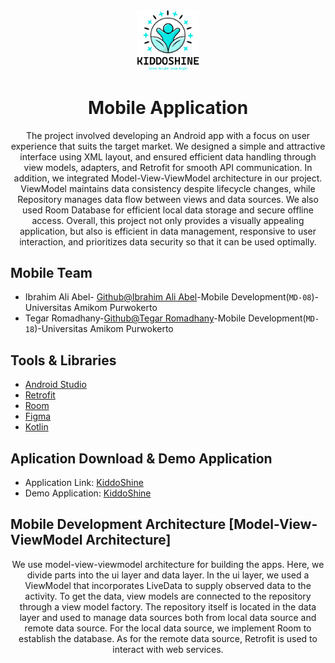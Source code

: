 <div align="center">
<img src="Asset/kiddoligi.png" alt="Logo KiddoShine" style="width: 20%;">
<h1>Mobile Application</h1>
  <p>The project involved developing an Android app with a focus on user experience that suits the target market. We designed a simple and attractive interface using XML layout, and ensured efficient data handling through view models, adapters, and Retrofit for smooth API communication. In addition, we integrated Model-View-ViewModel architecture in our project. ViewModel maintains data consistency despite lifecycle changes, while Repository manages data flow between views and data sources. We also used Room Database for efficient local data storage and secure offline access. Overall, this project not only provides a visually appealing application, but also is efficient in data management, responsive to user interaction, and prioritizes data security so that it can be used optimally. 
</p>
</div>

## Mobile Team

- Ibrahim Ali Abel- [Github@Ibrahim Ali Abel](https://github.com/IbrahimAliAbel)-Mobile Development(`MD-08`)-Universitas Amikom Purwokerto
- Tegar Romadhany-[Github@Tegar Romadhany](https://github.com/rtegar)-Mobile Development(`MD-18`)-Universitas Amikom Purwokerto
  
## Tools & Libraries
- [Android Studio](https://developer.android.com/studio)
- [Retrofit](https://square.github.io/retrofit/)
- [Room](https://developer.android.com/jetpack/androidx/releases/room)
- [Figma](https://www.figma.com/)
- [Kotlin](https://kotlinlang.org/)

## Aplication Download & Demo Application

- Application Link: [KiddoShine](https://drive.google.com/file/d/1zsk4luusuGapibc4UGPYVCysEUS_1GTO/view?usp=drive_link)
- Demo Application: [KiddoShine](https://drive.google.com/file/d/19XRtOnvo9TuWcEA2f-PHTlC6wMD6qhHK/view?usp=drive_link)

## Mobile Development Architecture [Model-View-ViewModel Architecture]
<div align="center">
  <p>We use model-view-viewmodel architecture for building the apps. Here, we divide parts into the ui layer and data layer. In the ui layer, we used a ViewModel that incorporates LiveData to supply observed data to the activity. To get the data, view models are connected to the repository through a view model factory. The repository itself is located in the data layer and used to manage data sources both from local data source and remote data source. For the local data source, we implement Room to establish the database. As for the remote data source, Retrofit is used to interact with web services.
</p>

